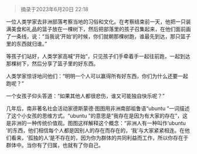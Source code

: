 > 摘录于2023年6月20日 22:18

一位人类学家去非洲部落考察当地的习俗和文化。在考察结束前一天，他把一只装满美食和礼品的篮子放在一棵树下，然后把部落里的孩子召集起来，在他们面前画了一条线，说：“当我说‘开始’的时候，你们就朝那棵树跑，谁最先到达，那只篮子里的东西就归谁。”

等孩子们站好，人类学家高喊“开始”，只见孩子们手牵着手一起往前跑，一起到达那棵树下，然后分享了篮子里的好东西。

人类学家惊讶地问他们：“明明一个人可以赢得所有好东西，你们为什么还要一起跑呢？”

一个女孩子仰头答道：“如果其他人都很悲伤，谁又可能独自快乐呢？”

几年后，南非著名社会活动家德斯蒙德·图图用非洲南部祖鲁语“ubuntu ”一词描述了这个小女孩的思维方式。“ubuntu ”的意思是“我存在是因为有大家的存在”，这是非洲的一种传统价值观。图图这样解释这个概念：“非洲人有一种叫作‘ubuntu ’的东西，他们相信每个人都是因别人的存在而存在的，‘我’与大家紧紧相连。在他们看来，‘孤独的人’是不存在的，因为你为群体的共同利益而工作，所以你存在于群体中。当你有了归属，也就有了你自己。